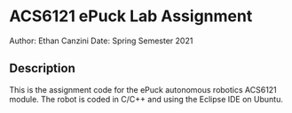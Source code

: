 # ACS6121 ePuck Lab Assignment
Author: Ethan Canzini
Date: Spring Semester 2021
## Description
This is the assignment code for the ePuck autonomous robotics ACS6121 module. The robot is coded in C/C++ and using the Eclipse IDE on Ubuntu.
